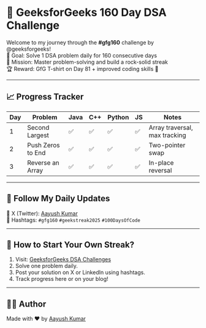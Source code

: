 # 🧠 GeeksforGeeks 160 Day DSA Challenge

Welcome to my journey through the **#gfg160** challenge by @geeksforgeeks!  
📅 Goal: Solve 1 DSA problem daily for 160 consecutive days  
🎯 Mission: Master problem-solving and build a rock-solid streak  
🏆 Reward: GfG T-shirt on Day 81 + improved coding skills 💪  

---

## 📈 Progress Tracker

| Day | Problem            | Java | C++ | Python | JS | Notes |
|-----|---------------------|------|-----|--------|----|-------|
| 1   | Second Largest      | ✅   | ✅  | ✅     | ✅ | Array traversal, max tracking |
| 2   | Push Zeros to End   | ✅   | ✅  | ✅     | ✅ | Two-pointer swap |
| 3   | Reverse an Array    | ✅   | ✅  | ✅     | ✅ | In-place reversal |


---

## 🔗 Follow My Daily Updates

📍 X (Twitter): [Aayush Kumar](https://x.com/AayushKumarCode)  
🔖 Hashtags: `#gfg160` `#geekstreak2025` `#100DaysOfCode`  

---

## 🚀 How to Start Your Own Streak?

1. Visit: [GeeksforGeeks DSA Challenges](https://practice.geeksforgeeks.org/explore?page=1&sortBy=submissions)
2. Solve one problem daily.
3. Post your solution on X or LinkedIn using hashtags.
4. Track progress here or on your blog!

---

## 👨‍💻 Author

Made with ❤️ by [Aayush Kumar](https://github.com/ayush-kumar774)

